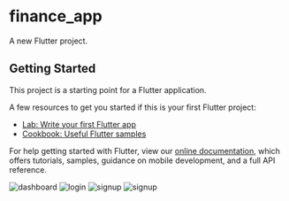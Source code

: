 # finance_app

A new Flutter project.

## Getting Started

This project is a starting point for a Flutter application.

A few resources to get you started if this is your first Flutter project:

- [Lab: Write your first Flutter app](https://flutter.dev/docs/get-started/codelab)
- [Cookbook: Useful Flutter samples](https://flutter.dev/docs/cookbook)

For help getting started with Flutter, view our
[online documentation](https://flutter.dev/docs), which offers tutorials,
samples, guidance on mobile development, and a full API reference.

![dashboard](https://user-images.githubusercontent.com/69036818/127518132-3e65353a-8069-4886-a62f-9e4cd92a8c18.png)
![login](https://user-images.githubusercontent.com/69036818/127518227-18f2a356-6d48-4bb0-8127-1c764f86cb4e.png)
![signup](https://user-images.githubusercontent.com/69036818/127518249-3d959896-9906-416c-a3c1-479178c97fac.png)
![signup](https://user-images.githubusercontent.com/69036818/127518273-b3bbe630-d0fd-4992-b81d-f10a37233e1b.png)


